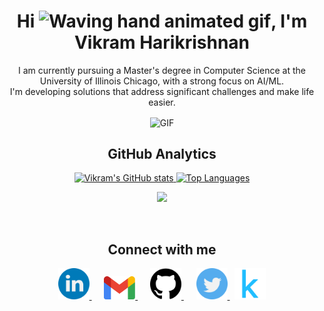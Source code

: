 <h1 align="center">Hi <img src="https://raw.githubusercontent.com/nixin72/nixin72/master/wave.gif" 
         alt="Waving hand animated gif"
         height="45"
         width="45" />, I'm Vikram Harikrishnan</h1>
         
<p align="center">
I am currently pursuing a Master's degree in Computer Science at the University of Illinois Chicago, with a strong focus on AI/ML. 
<br>
I'm developing solutions that address significant challenges and make life easier.
</p>

<p align="center"><img align="center" alt="GIF" src="https://user-images.githubusercontent.com/74038190/221352989-518609ab-b4d1-459e-929f-a08cd2bd9b3c.gif" width=200/></p>

<h2 align="center">GitHub Analytics</h2>

<p align="center">
  <a href="http://www.github.com/vikram0230"><img src="https://github-readme-stats-eight-theta.vercel.app/api?username=vikram0230&show_icons=true&hide=&count_private=true&title_color=f97316&text_color=3382ed&icon_color=3382ed&bg_color=000000&hide_border=true&show_icons=true&include_all_commits=true&count_private=true" alt="Vikram's GitHub stats" height="180em"/>
  </a>
  <a href="https://github.com/vikram0230"><img src="https://github-readme-stats-eight-theta.vercel.app/api/top-langs/?username=vikram0230&layout=compact&langs_count=10&title_color=f97316&text_color=3382ed&icon_color=3382ed&bg_color=000000&hide_border=true&locale=en&custom_title=Top%20%Languages" alt="Top Languages" height="180em"/>
  </a>
</p>

<p align="center">
  <img height="180em" src="https://github-readme-streak-stats.herokuapp.com/?user=vikram0230&theme=dark&hide_border=true"/>
</p>

<br/>

<!-- <p align="center">
  <img src="https://github.com/vikram0230/vikram0230/raw/output/github-contribution-grid-snake.svg" alt="snake"></center>
</p> -->

<h2 align="center">Connect with me</h2>
<p align="center">
<a href="https://www.linkedin.com/in/vikram-harikrishnan">
  <img src="https://github.com/vikram0230/vikram0230/blob/main/logos/linkedin.png" width="50" />
</a>&nbsp;&nbsp;&nbsp;&nbsp;
<a href="mailto:vikramharikrishnan2000@gmail.com">
  <img src="https://github.com/vikram0230/vikram0230/blob/main/logos/gmail.png" width="50" />
</a>&nbsp;&nbsp;&nbsp;&nbsp;
<a href="https://github.com/vikram0230">
  <img src="https://github.com/vikram0230/vikram0230/blob/main/logos/github-logo.png" width="50" />
</a>&nbsp;&nbsp;&nbsp;&nbsp;
<a href="https://twitter.com/vikram_hk">
  <img src="https://github.com/vikram0230/vikram0230/blob/main/logos/twitter.png" width="50" />
</a>
</a>&nbsp;
<a href="https://www.kaggle.com/vkrm0230">
  <img src="https://github.com/vikram0230/vikram0230/blob/main/logos/kaggle.png" width="50"/>
</a>

